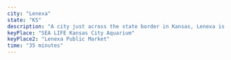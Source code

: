 ```yaml
---
city: "Lenexa"
state: "KS"
description: "A city just across the state border in Kansas, Lenexa is known for its upscale shopping malls and restaurants. It's also home to the new Ikea store and the LEGOLAND Discovery Center."
keyPlace: "SEA LIFE Kansas City Aquarium"
keyPlace2: "Lenexa Public Market"
time: "35 minutes"
---
```

